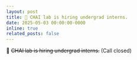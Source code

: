 ```yaml
---
layout: post
title: 📢 CHAI lab is hiring undergrad interns.
date: 2025-05-03 00:00:00-0000
inline: true
related_posts: false
---
```


📢 ~~CHAI lab is hiring undergrad interns.~~ (Call closed)

<!-- **중앙대학교 인간–인공지능 상호작용 연구실(CHAI lab) 학부연구생 모집 공고**

---

**CHAI lab 소개** ([홈페이지](../..))

CHAI lab은 **인간–컴퓨터 상호작용(HCI)** 및 **인공지능(AI)**이 만나는 지점에서 사람의 행동을 더 잘 이해하기 위한 인공지능을 연구합니다.
학생들은 강화학습(RL), 생체역학, 인지과학 등 이론에 기반한 인간의 움직임 모델링 방법을 배우고, 이를 바탕으로 일상 속 컴퓨터와 사람과의 상호작용을 개선시키는 것을 목표로 합니다.

**주요 연구 분야 (도메인: VR/AR · 로봇 · 모바일 · 게임)**

1. 사람처럼 생각하고 움직이는 시뮬레이션 에이전트 학습
2. 인간과 최적으로 협업하는 AI 에이전트 학습
3. 사용자 인터페이스(UI) 및 상호작용의 최적화·개인화 기술
4. 사용자의 관찰된 행동으로부터 신체 능력과 내적 특성 추론
5. 인간 움직임 기반의 3D 비전 기술

---

**학부연구생 활동 안내**

* CHAI lab의 학부연구생은 HCI와 AI 분야의 논문들을 접하며, 스스로 본인이 하고 싶은 연구 주제를 찾아가는 과정을 거친 후, 각자 자신의 프로젝트를 지도교수의 지도 하에 수행하게 됩니다.
* “연구주제발굴 —> 구현 및 검증(=실험) —> 논문 작성”의 일련의 과정을 갖는 것은 학부생에게 상당히 긴 시간과 노력을 요구하지만, 그만큼 “연구”라는 것이 본인의 흥미와 적성에 얼마나 맞는 지 알아가는 데 큰 도움이 됩니다.

---

**모집 인원**

* 1명 또는 2명

---

**지원 조건**

* 2, 3학년: CHAI lab에서 최소 1년 이상 참여 가능한 학생
* 4학년: CHAI lab으로 대학원 진학을 희망하는 학생
* Python 프로그래밍에 능숙한 학생

---

**우대 사항**

* 딥러닝에 대한 충분한 지식 보유 및 PyTorch 프로그래밍 가능자
* VR/AR 프로그래밍(C#, Unity, Swift) 가능자

---

**지원 프로세스**

1. 이메일 신청 마감: **5월 14일(수)**

2. 신청 방법:  
   * 지도교수 이메일로 아래 서류 제출 ([hsmoon@cau.ac.kr](mailto:hsmoon@cau.ac.kr))  
   * 제출 서류: 지원 동기가 포함된 자기소개서 (1페이지 이내), 성적증명서  

3. 면담 일정:  
   * 5월 14일 이후 개별 시간 협의  
   * 지원자 수가 많을 경우, 지원 서류를 바탕으로 선별된 학생들과 면담 진행  

4. 최종 선발: 
   * 5월 이내 선발 완료 예정
   * 선발된 학부연구생은 일정 조율 후 6월 또는 여름방학부터 활동 시작   -->
